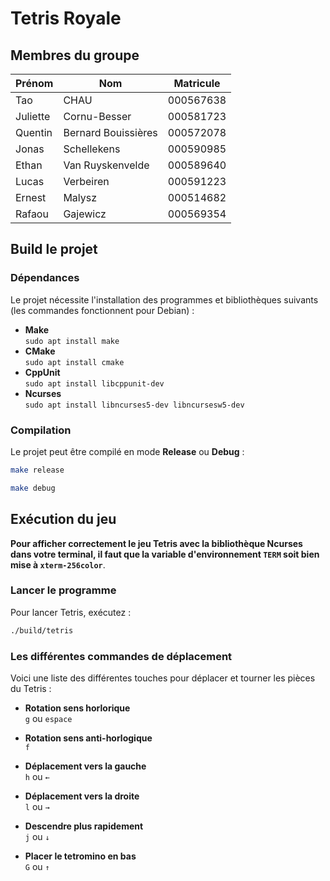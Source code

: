 # Tetris Royale

## Membres du groupe

| Prénom    | Nom                 | Matricule |
| --------- | ------------------- | --------- |
| Tao       | CHAU                | 000567638 |
| Juliette  | Cornu-Besser        | 000581723 |
| Quentin   | Bernard Bouissières | 000572078 |
| Jonas     | Schellekens         | 000590985 |
| Ethan     | Van Ruyskenvelde    | 000589640 |
| Lucas     | Verbeiren           | 000591223 |
| Ernest    | Malysz              | 000514682 |
| Rafaou    | Gajewicz            | 000569354 |

## Build le projet

### Dépendances

Le projet nécessite l'installation des programmes et bibliothèques suivants
(les commandes fonctionnent pour Debian) :

- **Make**  
  `sudo apt install make`
- **CMake**  
  `sudo apt install cmake`
- **CppUnit**  
  `sudo apt install libcppunit-dev`
- **Ncurses**  
  `sudo apt install libncurses5-dev libncursesw5-dev`

### Compilation

Le projet peut être compilé en mode **Release** ou **Debug** :

```sh
make release
```

```sh
make debug
```

## Exécution du jeu

**Pour afficher correctement le jeu Tetris avec la bibliothèque Ncurses dans
votre terminal, il faut que la variable d'environnement `TERM` soit bien mise
à `xterm-256color`**.

### Lancer le programme

Pour lancer Tetris, exécutez :

```sh
./build/tetris
```

### Les différentes commandes de déplacement

Voici une liste des différentes touches pour déplacer et tourner les pièces du
Tetris :

- **Rotation sens horlorique**  
  `g` ou `espace`

- **Rotation sens anti-horlogique**  
  `f`

- **Déplacement vers la gauche**  
  `h` ou `←`

- **Déplacement vers la droite**  
  `l` ou `→`

- **Descendre plus rapidement**  
  `j` ou `↓`

- **Placer le tetromino en bas**  
  `G` ou `↑`
